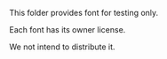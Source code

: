 This folder provides font for testing only.

Each font has its owner license.

We not intend to distribute it.




